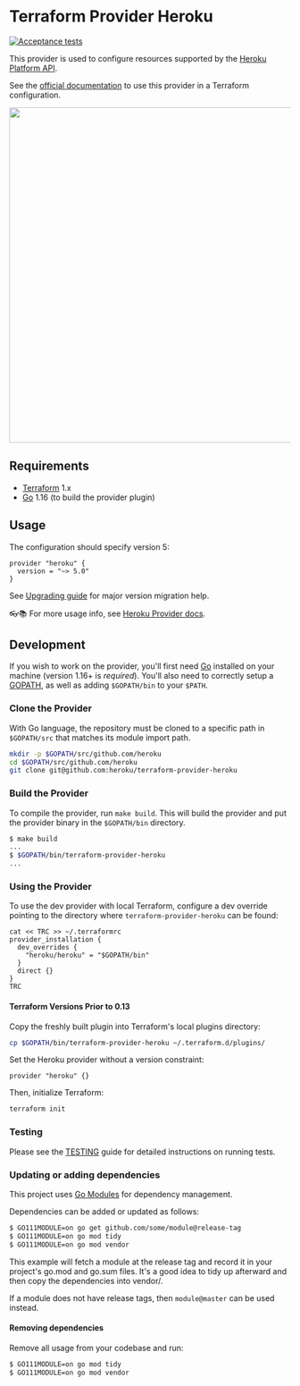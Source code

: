 Terraform Provider Heroku
=========================

[![Acceptance tests](https://github.com/heroku/terraform-provider-heroku/workflows/Acceptance/badge.svg)](https://github.com/heroku/terraform-provider-heroku/actions?query=workflow%3AAcceptance)

This provider is used to configure resources supported by the [Heroku Platform API](https://devcenter.heroku.com/articles/platform-api-reference).

See the [official documentation](https://www.terraform.io/docs/providers/heroku/index.html) to use this provider in a Terraform configuration.

<img src="https://cdn.rawgit.com/hashicorp/terraform-website/master/public/img/logo-hashicorp.svg" width="600px">

Requirements
------------

- [Terraform](https://www.terraform.io/downloads.html) 1.x
- [Go](https://golang.org/doc/install) 1.16 (to build the provider plugin)

Usage
-----

The configuration should specify version 5:

```hcl-terraform
provider "heroku" {
  version = "~> 5.0"
}
```

See [Upgrading guide](docs/guides/upgrading.md) for major version migration help.

👓📚 For more usage info, see [Heroku Provider docs](https://www.terraform.io/docs/providers/heroku/index.html).

Development
-----------

If you wish to work on the provider, you'll first need [Go](http://www.golang.org) installed on your machine
(version 1.16+ is *required*). You'll also need to correctly setup a [GOPATH](http://golang.org/doc/code.html#GOPATH),
as well as adding `$GOPATH/bin` to your `$PATH`.

### Clone the Provider

With Go language, the repository must be cloned to a specific path in `$GOPATH/src` that matches its module import path.

```sh
mkdir -p $GOPATH/src/github.com/heroku
cd $GOPATH/src/github.com/heroku
git clone git@github.com:heroku/terraform-provider-heroku
```

### Build the Provider

To compile the provider, run `make build`. This will build the provider and put the provider binary in the `$GOPATH/bin` directory.

```sh
$ make build
...
$ $GOPATH/bin/terraform-provider-heroku
...
```

### Using the Provider

To use the dev provider with local Terraform, configure a dev override pointing to the directory where `terraform-provider-heroku` can be found:

```
cat << TRC >> ~/.terraformrc
provider_installation {
  dev_overrides {
    "heroku/heroku" = "$GOPATH/bin"
  }
  direct {}
}
TRC
```

#### Terraform Versions Prior to 0.13

Copy the freshly built plugin into Terraform's local plugins directory:

```sh
cp $GOPATH/bin/terraform-provider-heroku ~/.terraform.d/plugins/
```

Set the Heroku provider without a version constraint:

```hcl-terraform
provider "heroku" {}
```

Then, initialize Terraform:

```sh
terraform init
```

### Testing

Please see the [TESTING](TESTING.md) guide for detailed instructions on running tests.

### Updating or adding dependencies

This project uses [Go Modules](https://github.com/golang/go/wiki/Modules) for dependency management.

Dependencies can be added or updated as follows:

```bash
$ GO111MODULE=on go get github.com/some/module@release-tag
$ GO111MODULE=on go mod tidy
$ GO111MODULE=on go mod vendor
```

This example will fetch a module at the release tag and record it in your project's go.mod and go.sum files. It's a good idea to tidy up afterward and then copy the dependencies into vendor/.

If a module does not have release tags, then `module@master` can be used instead.

#### Removing dependencies

Remove all usage from your codebase and run:

```bash
$ GO111MODULE=on go mod tidy
$ GO111MODULE=on go mod vendor
```
